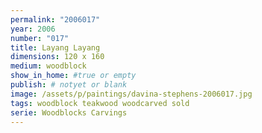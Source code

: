 ```yaml
---
permalink: "2006017"
year: 2006
number: "017"
title: Layang Layang
dimensions: 120 x 160
medium: woodblock
show_in_home: #true or empty
publish: # notyet or blank
image: /assets/p/paintings/davina-stephens-2006017.jpg
tags: woodblock teakwood woodcarved sold
serie: Woodblocks Carvings
---
```

